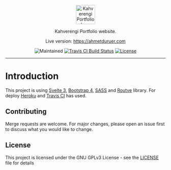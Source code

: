<p align="center"><a href="https://ahmetduruer.com" target="_blank"><img height="60" src="https://i.ibb.co/BqB16Gf/kahverengi-portfolio-logo.png" alt="Kahverengi Portfolio logo"></a></p>

<p align="center">Kahverengi Portfolio website.</p>
<p align="center">Live version: <a href="https://ahmetduruer.com" target="_blank">https://ahmetduruer.com</a></p>
<p align="center">
<img src="https://img.shields.io/maintenance/yes/2021?style=for-the-badge" alt="Maintained">
<a href="https://travis-ci.com/github/kahverengi001/portfolio" target="_blank"><img src="https://img.shields.io/travis/com/kahverengi001/portfolio/dev?style=for-the-badge" alt="Travis CI Build Status"></a>
<a href="https://github.com/kahverengi001/portfolio/blob/dev/LICENSE"><img src="https://img.shields.io/github/license/kahverengi001/portfolio?style=for-the-badge" alt="License"></a>
</p>

---

# Introduction

This project is using <a href="https://svelte.dev" target="_blank">Svelte 3</a>, <a href="https://getbootstrap.com" target="_blank">Bootstrap 4</a>, <a href="https://sass-lang.com" target="_blank">SASS</a> and <a href="https://github.com/routve/routve" target="_blank">Routve</a> library. For deploy <a href="https://heroku.com" target="_blank">Heroku</a> and <a href="https://travis-ci.com" target="_blank">Travis CI</a> has used.

## Contributing

Merge requests are welcome. For major changes, please open an issue first to discuss what you would like to change.

## License

This project is licensed under the GNU GPLv3 License - see the [LICENSE](LICENSE) file for details
